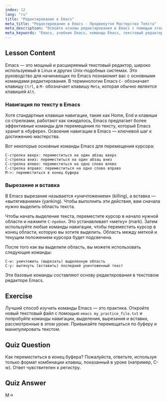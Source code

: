 ```yaml
---
index: 12
lang: "ru"
title: "Редактирование в Emacs"
meta_title: "Редактирование в Emacs - Продвинутое Мастерство Текста"
meta_description: "Освойте основы редактирования в Emacs с помощью этого руководства для начинающих. Изучите основные команды Emacs для навигации по тексту, вырезания и вставки в этом мощном текстовом редакторе Linux."
meta_keywords: "Emacs, учебник Emacs, команды Emacs, текстовый редактор, редактор Linux, навигация Emacs, Emacs для начинающих, руководство Emacs"
---
```


## Lesson Content

Emacs — это мощный и расширяемый текстовый редактор, широко используемый в Linux и других Unix-подобных системах. Это руководство для начинающих по Emacs познакомит вас с основными командами редактирования. В терминологии Emacs `C-` обозначает клавишу `Ctrl`, а `M-` обозначает клавишу `Meta`, которая обычно является клавишей `Alt`.

### Навигация по тексту в Emacs

Хотя стандартные клавиши навигации, такие как Home, End и клавиши со стрелками, работают как ожидалось, Emacs предлагает более эффективные команды для перемещения по тексту, который Emacs хранит в «буфере». Освоение навигации в Emacs — ключевой шаг к достижению мастерства.

Вот некоторые основные команды Emacs для перемещения курсора:

```
C-стрелка вверх: переместиться на один абзац вверх
C-стрелка вниз: переместиться на один абзац вниз
C-стрелка влево: переместиться на одно слово влево
C-стрелка вправо: переместиться на одно слово вправо
M->: переместиться в конец буфера
```

### Вырезание и вставка

В Emacs вырезание называется «уничтожением» (killing), а вставка — «вытягиванием» (yanking). Чтобы выполнить эти действия, вам сначала нужно выделить область текста.

Чтобы начать выделение текста, переместите курсор в начало нужной области и нажмите `C-пробел`. Это устанавливает «метку» (mark). Затем используйте любые команды навигации, чтобы переместить курсор в конец области, которую вы хотите выделить. Область между меткой и текущим положением курсора будет подсвечена.

После того как вы выделили область, вы можете использовать следующие команды:

```
C-w: уничтожить (вырезать) выделенную область
C-y: вытянуть (вставить) последний уничтоженный текст
```

Эти базовые команды составляют основу редактирования в текстовом редакторе Emacs.

## Exercise

Лучший способ изучить команды Emacs — это практика. Откройте новый текстовый файл с помощью `emacs my_practice_file.txt` и попробуйте команды навигации, выделения, вырезания и вставки, рассмотренные в этом уроке. Привыкайте перемещаться по буферу и манипулировать текстом.

## Quiz Question

Как переместиться в конец буфера? Пожалуйста, ответьте, используя только формат комбинации клавиш, показанный в уроке (например, C-w). Ответ чувствителен к регистру.

## Quiz Answer

M->

